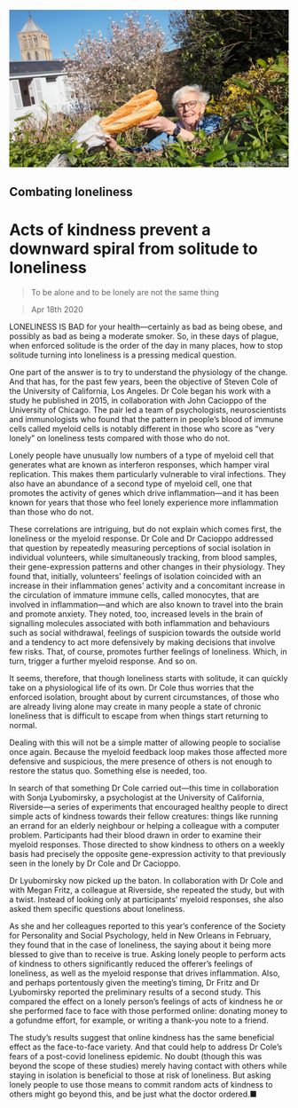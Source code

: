 ![](./images/20200418_STP002_1.jpg)

## Combating loneliness

# Acts of kindness prevent a downward spiral from solitude to loneliness

> To be alone and to be lonely are not the same thing

> Apr 18th 2020

LONELINESS IS BAD for your health—certainly as bad as being obese, and possibly as bad as being a moderate smoker. So, in these days of plague, when enforced solitude is the order of the day in many places, how to stop solitude turning into loneliness is a pressing medical question.

One part of the answer is to try to understand the physiology of the change. And that has, for the past few years, been the objective of Steven Cole of the University of California, Los Angeles. Dr Cole began his work with a study he published in 2015, in collaboration with John Cacioppo of the University of Chicago. The pair led a team of psychologists, neuroscientists and immunologists who found that the pattern in people’s blood of immune cells called myeloid cells is notably different in those who score as “very lonely” on loneliness tests compared with those who do not.

Lonely people have unusually low numbers of a type of myeloid cell that generates what are known as interferon responses, which hamper viral replication. This makes them particularly vulnerable to viral infections. They also have an abundance of a second type of myeloid cell, one that promotes the activity of genes which drive inflammation—and it has been known for years that those who feel lonely experience more inflammation than those who do not.

These correlations are intriguing, but do not explain which comes first, the loneliness or the myeloid response. Dr Cole and Dr Cacioppo addressed that question by repeatedly measuring perceptions of social isolation in individual volunteers, while simultaneously tracking, from blood samples, their gene-expression patterns and other changes in their physiology. They found that, initially, volunteers’ feelings of isolation coincided with an increase in their inflammation genes’ activity and a concomitant increase in the circulation of immature immune cells, called monocytes, that are involved in inflammation—and which are also known to travel into the brain and promote anxiety. They noted, too, increased levels in the brain of signalling molecules associated with both inflammation and behaviours such as social withdrawal, feelings of suspicion towards the outside world and a tendency to act more defensively by making decisions that involve few risks. That, of course, promotes further feelings of loneliness. Which, in turn, trigger a further myeloid response. And so on.



It seems, therefore, that though loneliness starts with solitude, it can quickly take on a physiological life of its own. Dr Cole thus worries that the enforced isolation, brought about by current circumstances, of those who are already living alone may create in many people a state of chronic loneliness that is difficult to escape from when things start returning to normal.

Dealing with this will not be a simple matter of allowing people to socialise once again. Because the myeloid feedback loop makes those affected more defensive and suspicious, the mere presence of others is not enough to restore the status quo. Something else is needed, too.

In search of that something Dr Cole carried out—this time in collaboration with Sonja Lyubomirsky, a psychologist at the University of California, Riverside—a series of experiments that encouraged healthy people to direct simple acts of kindness towards their fellow creatures: things like running an errand for an elderly neighbour or helping a colleague with a computer problem. Participants had their blood drawn in order to examine their myeloid responses. Those directed to show kindness to others on a weekly basis had precisely the opposite gene-expression activity to that previously seen in the lonely by Dr Cole and Dr Cacioppo.

Dr Lyubomirsky now picked up the baton. In collaboration with Dr Cole and with Megan Fritz, a colleague at Riverside, she repeated the study, but with a twist. Instead of looking only at participants’ myeloid responses, she also asked them specific questions about loneliness.

As she and her colleagues reported to this year’s conference of the Society for Personality and Social Psychology, held in New Orleans in February, they found that in the case of loneliness, the saying about it being more blessed to give than to receive is true. Asking lonely people to perform acts of kindness to others significantly reduced the offerer’s feelings of loneliness, as well as the myeloid response that drives inflammation. Also, and perhaps portentously given the meeting’s timing, Dr Fritz and Dr Lyubomirsky reported the preliminary results of a second study. This compared the effect on a lonely person’s feelings of acts of kindness he or she performed face to face with those performed online: donating money to a gofundme effort, for example, or writing a thank-you note to a friend.

The study’s results suggest that online kindness has the same beneficial effect as the face-to-face variety. And that could help to address Dr Cole’s fears of a post-covid loneliness epidemic. No doubt (though this was beyond the scope of these studies) merely having contact with others while staying in isolation is beneficial to those at risk of loneliness. But asking lonely people to use those means to commit random acts of kindness to others might go beyond this, and be just what the doctor ordered.■